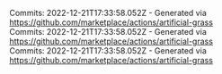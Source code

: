 Commits: 2022-12-21T17:33:58.052Z - Generated via https://github.com/marketplace/actions/artificial-grass
<br>
Commits: 2022-12-21T17:33:58.052Z - Generated via https://github.com/marketplace/actions/artificial-grass
<br>
Commits: 2022-12-21T17:33:58.052Z - Generated via https://github.com/marketplace/actions/artificial-grass
<br>
